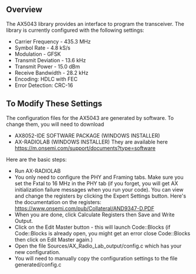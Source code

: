 ## Overview

The AX5043 library provides an interface to program the transceiver. The library is currently configured with the following settings:

- Carrier Frequency - 435.3 MHz
- Symbol Rate - 4.8 kS/s
- Modulation - GFSK
- Transmit Deviation - 13.6 kHz
- Transmit Power - 15.0 dBm
- Receive Bandwidth - 28.2 kHz
- Encoding: HDLC with FEC
- Error Detection: CRC-16

## To Modify These Settings

The configuration files for the AX5043 are generated by software.  To change them, you will need to download
- AX8052-IDE SOFTWARE PACKAGE (WINDOWS INSTALLER)
- AX-RADIOLAB (WINDOWS INSTALLER)
They are available here https://m.onsemi.com/support/documents?type=software

Here are the basic steps:
- Run AX-RADIOLAB
- You only need to configure the PHY and Framing tabs.  Make sure you set the Fxtal to 16 MHz in the PHY tab
(if you forget, you will get AX initialization failure messages when you run your code). You can view and
change the registers by clicking the Expert Settings button.  Here's the documentation on the registers:
   https://www.onsemi.com/pub/Collateral/AND9347-D.PDF
- When you are done, click Calculate Registers then Save and Write Output. 
- Click on the Edit Master button - this will launch Code::Blocks (if Code::Blocks is already open, you might get an error
close Code::Blocks then click on Edit Master again.)
- Open the file Sources/AX_Radio_Lab_output/config.c which has your new configuration. 
- You will need to manually copy the configuration settings to the file generated/config.c
